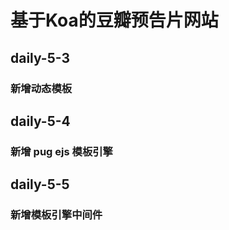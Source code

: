 <!--
 * @Author: xuhj
 * @Date: 2019-12-04 17:37:09
 * @LastEditTime: 2019-12-09 14:59:45
 * @Description: 
 -->
# 基于Koa的豆瓣预告片网站
## daily-5-3
### 新增动态模板
## daily-5-4
### 新增 pug  ejs 模板引擎 
## daily-5-5
### 新增模板引擎中间件